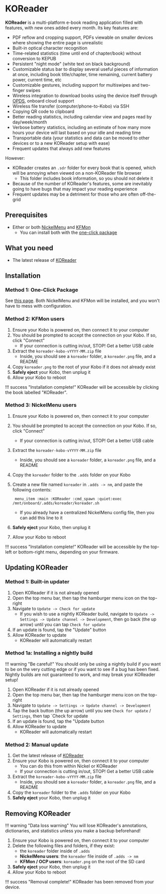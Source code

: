 # KOReader

**KOReader** is a multi-platform e-book reading application filled with features, with new ones added every month. Its key features are:

- PDF reflow and cropping support, PDFs viewable on smaller devices where showing the entire page is unrealistic
- Built-in optical character recognition
- Time-related statistics (time until end of chapter/book) without conversion to KEPUB
- Persistent "night mode" (white text on black background)
- Customizable status bar to display several useful pieces of information at once, including book title/chapter, time remaining, current battery power, current time, etc
- Customizable gestures, including support for multiswipes and two-finger swipes
- Wireless integration to download books using the device itself through [OPDS](https://wiki.mobileread.com/wiki/OPDS), onboard cloud support
- Wireless file transfer (computer/phone-to-Kobo) via SSH
- Copying QR code to clipboard
- Better reading statistics, including calendar view and pages read by day/week/month
- Verbose battery statistics, including an estimate of how many more hours your device will last based on your idle and reading time
- Transportable data (your statistics and data can be moved to other devices or to a new KOReader setup with ease)
- Frequent updates that always add new features

However:

- KOReader creates an `.sdr` folder for every book that is opened, which will be annoying when viewed on a non-KOReader file browser
	- This folder includes book information, so you should not delete it
- Because of the number of KOReader's features, some are inevitably going to have bugs that may impact your reading experience
- Frequent updates may be a detriment for those who are often off-the-grid

## Prerequisites

- Either or both [NickelMenu](/kobo/info/software/nickelmenu) and [KFMon](/kobo/info/software/kfmon)
	- You can install both with the [one-click package](/kobo/guide/custom-software)

## What you need
- The latest release of [KOReader](https://github.com/koreader/koreader/releases/latest)
	
## Installation

### Method 1: One-Click Package

See [this page](/kobo/guide/custom-software). Both NickelMenu and KFMon will be installed, and you won't have to mess with configuration.
	
### Method 2: KFMon users

1. Ensure your Kobo is powered on, then connect it to your computer
1. You should be prompted to accept the connection on your Kobo. If so, click "Connect"
	- If your connection is cutting in/out, STOP! Get a better USB cable
1. Extract the `koreader-kobo-vYYYY-MM.zip` file
	- Inside, you should see a `koreader` folder, a `koreader.png` file, and a README
1. Copy `koreader.png` to the root of your Kobo if it does not already exist
1. **Safely eject** your Kobo, then unplug it
1. Allow your Kobo to reboot

!!! success "Installation complete!"
	KOReader will be accessible by clicking the book labelled "KOReader".

### Method 3: NickelMenu users

1. Ensure your Kobo is powered on, then connect it to your computer
1. You should be prompted to accept the connection on your Kobo. If so, click "Connect"
	- If your connection is cutting in/out, STOP! Get a better USB cable
1. Extract the `koreader-kobo-vYYYY-MM.zip` file
	- Inside, you should see a `koreader` folder, a `koreader.png` file, and a README
1. Copy the `koreader` folder to the `.adds` folder on your Kobo
1. Create a new file named `koreader` in `.adds -> nm`, and paste the following contents:

		menu_item :main :KOReader :cmd_spawn :quiet:exec /mnt/onboard/.adds/koreader/koreader.sh
	- If you already have a centralized NickelMenu config file, then you can add this line to it 

1. **Safely eject** your Kobo, then unplug it
1. Allow your Kobo to reboot

!!! success "Installation complete!"
	KOReader will be accessible by the top-left or bottom-right menu, depending on your firmware.

## Updating KOReader

### Method 1: Built-in updater

1. Open KOReader if it is not already opened
1. Open the top menu bar, then tap the hamburger menu icon on the top-right
1. Navigate to `Update -> Check for update`
	- If you wish to use a nightly KOReader build, navigate to `Update -> Settings -> Update channel -> Development`, then go back (the up arrow) until you can tap `Check for update`
1. If an update is found, tap the "Update" button
1. Allow KOReader to update
	- KOReader will automatically restart
	
### Method 1a: Installing a nightly build

!!! warning "Be careful!"
	You should only be using a nightly build if you want to be on the very cutting edge or if you want to see if a bug has been fixed. Nightly builds are not guaranteed to work, and may break your KOReader setup!

1. Open KOReader if it is not already opened
1. Open the top menu bar, then tap the hamburger menu icon on the top-right
1. Navigate to `Update -> Settings -> Update channel -> Development`
1. Tap the back button (the up arrow) until you see `Check for update` / `Settings`, then tap `Check for update
1. If an update is found, tap the "Update button
1. Allow KOReader to update
	- KOReader will automatically restart

### Method 2: Manual update

1. Get the latest release of [KOReader](https://github.com/koreader/koreader/releases/latest)
1. Ensure your Kobo is powered on, then connect it to your computer
	- You can do this from within Nickel or KOReader
	- If your connection is cutting in/out, STOP! Get a better USB cable
1. Extract the `koreader-kobo-vYYYY-MM.zip` file
	- Inside, you should see a `koreader` folder, a `koreader.png` file, and a README
1. Copy the `koreader` folder to the `.adds` folder on your Kobo
1. **Safely eject** your Kobo, then unplug it

## Removing KOReader

!!! warning "Data loss warning"
	You will lose KOReader's annotations, dictionaries, and statistics unless you make a backup beforehand!

1. Ensure your Kobo is powered on, then connect it to your computer
1. Delete the following files and folders, if they exist:
	- the `koreader` folder inside of `.adds`
	- **NickelMenu users**: the `koreader` file inside of `.adds -> nm`
	- **KFMon / OCP users**: `koreader.png` on the root of the SD card
1. **Safely eject** your Kobo, then unplug it
1. Allow your Kobo to reboot

!!! success "Removal complete!"
	KOReader has been removed from your device.





